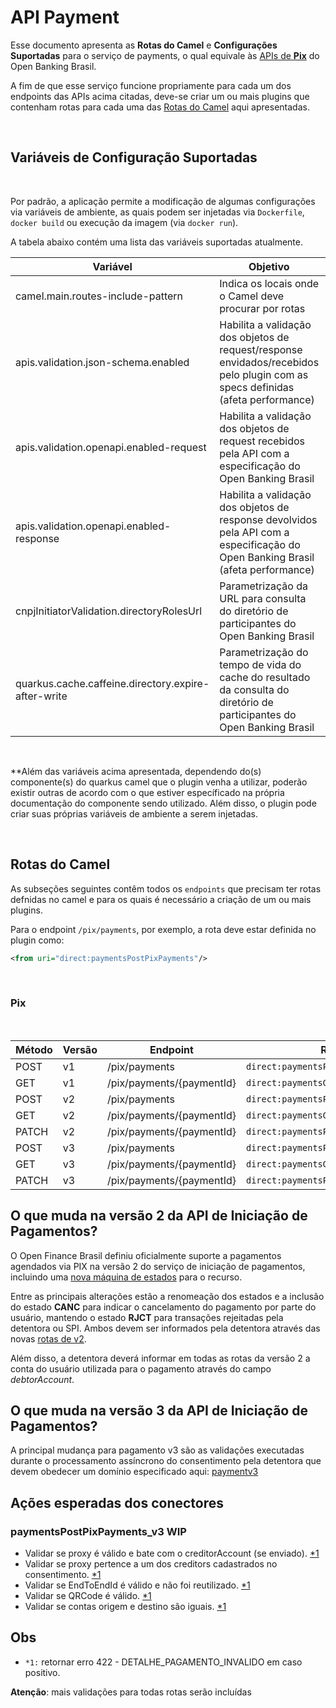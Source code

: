 # API Payment

Esse documento apresenta as **Rotas do Camel** e **Configurações Suportadas** para
o serviço de payments, o qual equivale às [APIs de **Pix**](https://openbanking-brasil.github.io/areadesenvolvedor/#fase-3-apis-do-open-banking-brasil-api-pagamentos)
do Open Banking Brasil.

A fim de que esse serviço funcione propriamente para cada um dos endpoints das APIs
acima citadas, deve-se criar um ou mais plugins que contenham rotas para cada uma
das [Rotas do Camel](#rotas-do-camel) aqui apresentadas.

&nbsp;

## Variáveis de Configuração Suportadas

&nbsp;

Por padrão, a aplicação permite a modificação de algumas configurações via variáveis
de ambiente, as quais podem ser injetadas via `Dockerfile`, `docker build` ou execução
da imagem (via `docker run`).

A tabela abaixo contém uma lista das variáveis suportadas atualmente.

| Variável                                            | Objetivo                                                                                                                        | Valor Padrão                                          |
| --------------------------------------------------- | ------------------------------------------------------------------------------------------------------------------------------- | ----------------------------------------------------- |
| camel.main.routes-include-pattern                   | Indica os locais onde o Camel deve procurar por rotas                                                                           |                                                       |
| apis.validation.json-schema.enabled                 | Habilita a validação dos objetos de request/response envidados/recebidos pelo plugin com as specs definidas (afeta performance) | false                                                 |
| apis.validation.openapi.enabled-request             | Habilita a validação dos objetos de request recebidos pela API com a especificação do Open Banking Brasil                       | true                                                  |
| apis.validation.openapi.enabled-response            | Habilita a validação dos objetos de response devolvidos pela API com a especificação do Open Banking Brasil (afeta performance) | false                                                 |
| cnpjInitiatorValidation.directoryRolesUrl           | Parametrização da URL para consulta do diretório de participantes do Open Banking Brasil                                        | https://data.directory.openbankingbrasil.org.br/roles |
| quarkus.cache.caffeine.directory.expire-after-write | Parametrização do tempo de vida do cache do resultado da consulta do diretório de participantes do Open Banking Brasil          | 5M                                                    |

&nbsp;

**Além das variáveis acima apresentada, dependendo do(s) componente(s) do quarkus
camel que o plugin venha a utilizar, poderão existir outras de acordo com o que estiver
específicado na própria documentação do componente sendo utilizado. Além disso, o
plugin pode criar suas próprias variáveis de ambiente a serem injetadas.

&nbsp;

## Rotas do Camel

As subseções seguintes contêm todos os `endpoints` que precisam ter rotas defnidas
no camel e para os quais é necessário a criação de um ou mais plugins.

Para o endpoint `/pix/payments`, por exemplo, a rota deve estar definida no plugin
como:

```xml
<from uri="direct:paymentsPostPixPayments"/>
```

&nbsp;

### Pix

&nbsp;

| Método   | Versão | Endpoint                        | Rota do Camel                                     |
| -------- | ------ | ------------------------------- | ------------------------------------------------- |
| POST     | v1     | /pix/payments                   | ```direct:paymentsPostPixPayments```              |
| GET      | v1     | /pix/payments/\{paymentId\}     | ```direct:paymentsGetPixPaymentsPaymentId```      |
| POST     | v2     | /pix/payments                   | ```direct:paymentsPostPixPayments_v2```           |
| GET      | v2     | /pix/payments/\{paymentId\}     | ```direct:paymentsGetPixPaymentsPaymentId_v2```   |
| PATCH    | v2     | /pix/payments/\{paymentId\}     | ```direct:paymentsPatchPixPaymentsPaymentId_v2``` |
| POST     | v3     | /pix/payments                   | ```direct:paymentsPostPixPayments_v3```           |
| GET      | v3     | /pix/payments/\{paymentId\}     | ```direct:paymentsGetPixPaymentsPaymentId_v3```   |
| PATCH    | v3     | /pix/payments/\{paymentId\}     | ```direct:paymentsPatchPixPaymentsPaymentId_v3``` |

## O que muda na versão 2 da API de Iniciação de Pagamentos?

O Open Finance Brasil definiu oficialmente suporte a pagamentos agendados via PIX
na versão 2 do serviço de iniciação de pagamentos, incluindo uma
[nova máquina de estados](https://openfinancebrasil.atlassian.net/wiki/spaces/OF/pages/24182882/M+quina+de+Estados+-+v2.0.0+-+Pagamentos#Pagamento%3A-Arranjo-Pix)
para o recurso.

Entre as principais alterações estão a renomeação dos estados e
a inclusão do estado **CANC** para indicar o cancelamento do pagamento
por parte do usuário, mantendo o estado **RJCT** para transações rejeitadas
pela detentora ou SPI. Ambos devem ser informados pela detentora através
das novas [rotas de v2](#pix).

Além disso, a detentora deverá informar em todas as rotas da versão 2 a
conta do usuário utilizada para o pagamento através do campo *debtorAccount*.

## O que muda na versão 3 da API de Iniciação de Pagamentos?

A principal mudança para pagamento v3 são as validações executadas durante
o processamento assíncrono do consentimento pela detentora que devem obedecer um
domínio especificado aqui: [paymentv3](https://openfinancebrasil.atlassian.net/wiki/spaces/OF/pages/142672139/Informa+es+T+cnicas+-+Pagamentos+-+v3.0.0-beta.2)

## Ações esperadas dos conectores

### paymentsPostPixPayments_v3 WIP

- Validar se proxy é válido e bate com o creditorAccount (se enviado). [*1](#obs)
- Validar se proxy pertence a um dos creditors cadastrados no consentimento.
[*1](#obs)
- Validar se EndToEndId é válido e não foi reutilizado. [*1](#obs)
- Validar se QRCode é válido. [*1](#obs)
- Validar se contas origem e destino são iguais. [*1](#obs)

## Obs

- `*1:` retornar erro 422 - DETALHE_PAGAMENTO_INVALIDO em caso positivo.

**Atenção**:  mais validações para todas rotas serão incluídas

